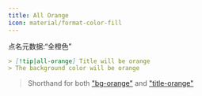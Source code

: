 ```yaml
---
title: All Orange
icon: material/format-color-fill
---
```


点名元数据:“全橙色”

```md
> [!tip|all-orange] Title will be orange
> The background color will be orange
```
> Shorthand for both ["bg-orange"](。/bg-styling/page-8.md) and ["title-orange"](。/title-styling/page-8.md)